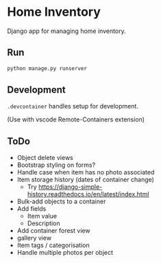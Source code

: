 # Home Inventory

Django app for managing home inventory.

## Run

```bash
python manage.py runserver
```

## Development
`.devcontainer` handles setup for development.

(Use with vscode Remote-Containers extension)

## ToDo

* Object delete views
* Bootstrap styling on forms?
* Handle case when item has no photo associated
* Item storage history (dates of container change) 
  * Try https://django-simple-history.readthedocs.io/en/latest/index.html
* Bulk-add objects to a container
* Add fields
    * Item value
    * Description
* Add container forest view
* gallery view
* Item tags / categorisation
* Handle multiple photos per object


